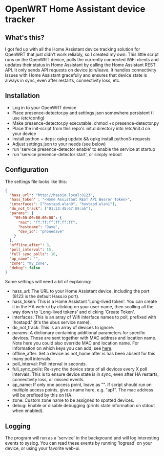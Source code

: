 # OpenWRT Home Assistant device tracker

## What's this? ##
I got fed up with all the Home Assistant device tracking solution for OpenWRT that just didn't work reliably, so I created my own.
This little script runs on the OpenWRT device, polls the currently connected WiFi clients and updates their status in
Home Assistant by calling the Home Assistant REST API. It only sends API requests on device join/leave. It handles connectivity
issues with Home Assistant gracefully and ensures that device state is always in sync, even after restarts, connectivity loss, etc.

## Installation ##

* Log in to your OpenWRT device
* Place presence-detector.py and settings.json somewhere persistent (I use /etc/config)
* Make presence-detector.py executable: chmod +x presence-detector.py
* Place the init-script from this repo's init.d directory into /etc/init.d on your device
* Install python + deps: opkg update && opkg install python3-requests
* Adjust settings.json to your needs (see below)
* run 'service presence-detector enable' to enable the service at startup
* run 'service presence-detector start', or simply reboot

## Configuration ##
The settings file looks like this:

```json
{
  "hass_url": "http://hassio.local:8123",
  "hass_token" : "<Home Assistant REST API Bearer Token>",
  "interfaces": ["hostapd.wlan0", "hostapd.wlan1"],
  "do_not_track": ["01:23:45:67:89:ab"],
  "params": {
    "00:00:00:00:00:00": {
      "mac": "ff:ff:ff:ff:ff:ff",
      "hostname": "Dave",
      "dev_id": "phonedave"
    }
  },
  "offline_after": 3,
  "poll_interval": 15,
  "full_sync_polls": 10,
  "ap_name": "",
  "zone": "my_zone",
  "debug": false
}
```

Some settings will need a bit of explaining:
* hass_url: The URL to your Home Assistant device, including the port (8123 is the default Hass.io port).
* hass_token: This is a Home Assistant 'Long-lived token'. You can create it in the HA web-ui by clicking on your user-name,
  then scolling all the way down to 'Long-lived tokens' and clicking 'Create Token'.
* interfaces: This is an array of Wifi interface names to poll, prefixed with 'hostapd.' (it's the ubus service name).
* do_not_track: This is an array of devices to ignore.
* params: A dictionary containing additional parameters for specific devices. Those are sent together with MAC address and location name. Note here you could also override MAC and location name. For information on which keys you can add, see [here](https://www.home-assistant.io/integrations/device_tracker/#device_trackersee-service).
* offline_after: Set a device as not_home after is has been absent for this many poll intervals.
* poll_interval: Poll interval in seconds.
* full_sync_polls: Re-sync the device state of all devices every X poll intervals. This is to ensure device state is in sync,
  even after HA restarts, connectivity loss, or missed events.
* ap_name: If only one access point, leave as "". If script should run on multiple access points, give a name here, e.g. "ap1". The mac address will be prefixed by this on HA.
* zone: Custom zone name to be assigned to spotted devices.
* debug: Enable or disable debugging (prints state information on stdout when enabled).

## Logging ##
The program will run as a 'service' in the background and will log interesting events to syslog.
You can read these events by running 'logread' on your device, or using your favorite web-ui. 

